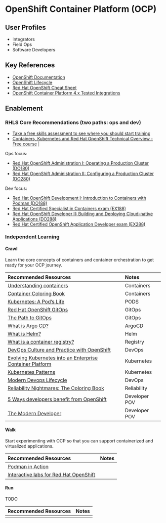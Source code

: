 # OpenShift Container Platform (OCP)

## User Profiles

* Integrators
* Field Ops
* Software Developers

## Key References

* [OpenShift Documentation](https://docs.redhat.com/en/documentation/openshift_container_platform/4.17)
* [OpenShift Lifecycle](https://access.redhat.com/support/policy/updates/openshift) 
* [Red Hat OpenShift Cheat Sheet](https://developers.redhat.com/cheat-sheets/red-hat-openshift-container-platform)
* [OpenShift Container Platform 4.x Tested Integrations](https://access.redhat.com/articles/4128421)

## Enablement

### RHLS Core Recommendations (two paths: ops and dev)

* [Take a free skills assessment to see where you should start training](https://skills.ole.redhat.com/en)
* [Containers, Kubernetes and Red Hat OpenShift Technical Overview - Free course](https://www.redhat.com/en/services/training/do080-deploying-containerized-applications-technical-overview) |

Ops focus:  
* [Red Hat OpenShift Administration I: Operating a Production Cluster (DO180)](https://www.redhat.com/en/services/training/red-hat-openshift-administration-i-operating-a-production-cluster) 
* [Red Hat OpenShift Administration II: Configuring a Production Cluster (DO280)](https://www.redhat.com/en/services/training/red-hat-openshift-administration-ii-configuring-a-production-cluster)

Dev focus:  
* [Red Hat OpenShift Development I: Introduction to Containers with Podman (DO188)](https://www.redhat.com/en/services/training/do188-red-hat-open-shift-development-introduction-containers-with-podman)
* [Red Hat Certified Specialist in Containers exam (EX188)](https://www.redhat.com/en/services/training/ex188-red-hat-certified-specialist-containers-exam)
* [Red Hat OpenShift Developer II: Building and Deploying Cloud-native Applications (DO288)](https://www.redhat.com/en/services/training/red-hat-openshift-developer-ii-building-and-deploying-cloud-native-applications)
* [Red Hat Certified OpenShift Application Developer exam (EX288)](https://www.redhat.com/en/services/training/ex288-red-hat-certified-openshift-application-developer-exam)

### Independent Learning

#### Crawl

Learn the core concepts of containers and container orchestration to get ready for your OCP journey.


| Recommended Resources | Notes |
| :-------------------- | :---- |
| [Understanding containers](https://www.redhat.com/en/topics/containers) | Containers |
| [Container Coloring Book](https://developers.redhat.com/e-books/container-coloring-book-whos-afraid-big-bad-wolf) | Containers |
| [Kubernetes: A Pod’s Life](https://www.redhat.com/en/blog/kubernetes-pods-life) | PODS |
| [Red Hat OpenShift GitOps](https://www.redhat.com/en/technologies/cloud-computing/openshift/gitops) | GitOps |
| [The Path to GitOps](https://developers.redhat.com/e-books/path-gitops) | GitOps |
| [What is Argo CD?](https://www.redhat.com/en/topics/devops/what-is-argocd) | ArgoCD |
| [What is Helm?](https://www.redhat.com/en/topics/devops/what-is-helm#overview) | Helm |
| [What is a container registry?](https://www.redhat.com/en/topics/cloud-native-apps/what-is-a-container-registry) | Registry |
| [DevOps Culture and Practice with OpenShift](https://developers.redhat.com/e-books/devops-culture-and-practice-openshift) | DevOps |
| [Evolving Kubernetes into an Enterprise Container Platform](https://www.carahsoft.com/blog/red-hat-kubernetes-container-platform-blog-2020) | Kubernetes |
| [Kubernetes Patterns](https://developers.redhat.com/e-books/kubernetes-patterns) | Kubernetes |
| [Modern Devops Lifecycle](https://developers.redhat.com/e-books/modern-devops-lifecycle) | DevOps |
| [Reliability Nightmares: The Coloring Book](https://developers.redhat.com/e-books/reliability-nightmares-coloring-book)    | Reliability |
| [5 Ways developers benefit from OpenShift](https://developers.redhat.com/e-books/5-ways-developers-benefit-red-hat-openshift)   | Developer POV |
| [The Modern Developer](https://developers.redhat.com/e-books/modern-developer) | Developer POV |

#### Walk

Start experimenting with OCP so that you can support containerized and virtualized applications. 

| Recommended Resources | Notes |
| :---- | :---- |
| [Podman in Action](https://developers.redhat.com/e-books/podman-action) | |
| [Interactive labs for Red Hat OpenShift](https://www.redhat.com/en/interactive-labs/openshift) | |

#### Run

TODO

| Recommended Resources | Notes |
| :---- | :---- |
| | |
